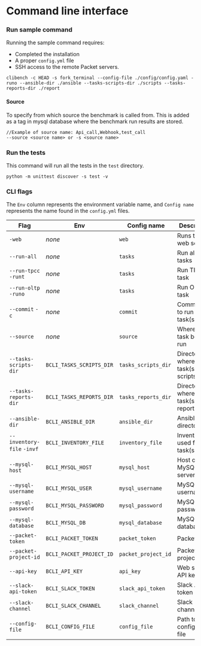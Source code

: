 # Command line interface

### Run sample command

Running the sample command requires:
- Completed the installation
- A proper `config.yml` file
- SSH access to the remote Packet servers.

```shell
clibench -c HEAD -s fork_terminal --config-file ./config/config.yaml -runo --ansible-dir ./ansible --tasks-scripts-dir ./scripts --tasks-reports-dir ./report
```

#### Source
To specify from which source the benchmark is called from. This is
added as a tag in mysql database where the benchmark run results are stored.

```
//Example of source name: Api_call,Webhook,test_call
--source <source name> or -s <source name>
```


### Run the tests

This command will run all the tests in the `test` directory.

```shell
python -m unittest discover -s test -v
```

### CLI flags
The `Env` column represents the environment variable name, and `Config name` represents the name found in the `config.yml` files.

| Flag | Env | Config name | Description |
| ---- | ----------- | ------- | ------- |
| `-web`   | _none_  | `web` | Runs the web server  |
| `--run-all`   |  _none_ | `tasks` | Run all the tasks  |
| `--run-tpcc` `-runt`  | _none_ | `tasks`  |  Run TPCC task |
| `--run-oltp` `-runo`  | _none_ | `tasks` | Run OLTP task |
| `--commit` `-c`   | _none_ | `commit` | Commit used to run the task(s)  |
| `--source`   | _none_ | `source` | Where is the task being run |
| `--tasks-scripts-dir`   | `BCLI_TASKS_SCRIPTS_DIR` | `tasks_scripts_dir` |  Directory where the task(s)'s scripts are  |
| `--tasks-reports-dir`   | `BCLI_TASKS_REPORTS_DIR` | `tasks_reports_dir` | Directory where the task(s)'s reports are  |
| `--ansible-dir`   | `BCLI_ANSIBLE_DIR` | `ansible_dir` | Ansible's directory  |
| `--inventory-file` `-invf`   | `BCLI_INVENTORY_FILE` | `inventory_file` | Inventory file used for the task(s)  |
| `--mysql-host`   | `BCLI_MYSQL_HOST` | `mysql_host` | Host of MySQL server |
| `--mysql-username`   | `BCLI_MYSQL_USER` | `mysql_username` | MySQL username  |
| `--mysql-password`   | `BCLI_MYSQL_PASSWORD` | `mysql_password` | MySQL password |
| `--mysql-database`   | `BCLI_MYSQL_DB` | `mysql_database` |  MySQL database |
| `--packet-token`   | `BCLI_PACKET_TOKEN` | `packet_token` |  Packet token |
| `--packet-project-id`   | `BCLI_PACKET_PROJECT_ID` | `packet_project_id` |  Packet project ID |
| `--api-key`   | `BCLI_API_KEY` | `api_key` | Web server API key |
| `--slack-api-token`   | `BCLI_SLACK_TOKEN` | `slack_api_token` | Slack API token |
| `--slack-channel`   | `BCLI_SLACK_CHANNEL` | `slack_channel` | Slack channel |
| `--config-file`   | `BCLI_CONFIG_FILE` | `config_file` | Path to configuration file |
